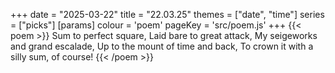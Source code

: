 +++
date = "2025-03-22"
title = "22.03.25"
themes = ["date", "time"]
series = ["picks"]
[params]
  colour = 'poem'
  pageKey = 'src/poem.js'
+++
{{< poem >}}
Sum to perfect square,
Laid bare to great attack,
My seigeworks and grand escalade,
Up to the mount of time and back,
To crown it with a silly sum, of course!
{{< /poem >}}